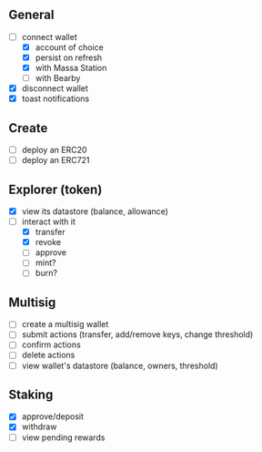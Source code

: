 ## General 
- [ ] connect wallet 
  - [x] account of choice
  - [x] persist on refresh 
  - [x] with Massa Station
  - [ ] with Bearby
- [x] disconnect wallet 
- [x] toast notifications
  
## Create
- [ ] deploy an ERC20
- [ ] deploy an ERC721

## Explorer (token)
- [x] view its datastore (balance, allowance)
- [ ] interact with it
  - [x] transfer
  - [x] revoke
  - [ ] approve
  - [ ] mint?
  - [ ] burn?

## Multisig
- [ ] create a multisig wallet
- [ ] submit actions (transfer, add/remove keys, change threshold)
- [ ] confirm actions
- [ ] delete actions
- [ ] view wallet's datastore (balance, owners, threshold)

## Staking
- [x] approve/deposit
- [x] withdraw
- [ ] view pending rewards
